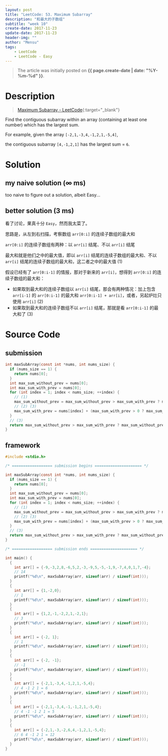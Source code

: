 ```yaml
---
layout: post
title: "LeetCode: 53. Maximum Subarray"
description: "和最大的子数组"
subtitle: "week 10"
create-date: 2017-11-23
update-date: 2017-11-23
header-img: ""
author: "Mensu"
tags:
    - LeetCode
    - LeetCode - Easy
---
```


> The article was initially posted on **{{ page.create-date | date: "%Y-%m-%d" }}**.


# Description

> [Maximum Subarray - LeetCode](https://leetcode.com/problems/longest-valid-parentheses/description/){:target="_blank"}

Find the contiguous subarray within an array (containing at least one number) which has the largest sum.

For example, given the array ``[-2,1,-3,4,-1,2,1,-5,4]``,

the contiguous subarray ``[4,-1,2,1]`` has the largest sum = ``6``.

# Solution

## my naive solution (∞ ms)

too naive to figure out a solution, albeit Easy...

## better solution (3 ms)

看了讨论，果真十分 ``Easy``，然而我太菜了。

思路是，从左到右扫描，考察数组 ``arr[0:i]`` 的连续子数组的最大和

``arr[0:i]`` 的连续子数组有两种：以 ``arr[i]`` 结尾、不以 ``arr[i]`` 结尾

最大和就是他们之中的最大值，即以 ``arr[i]`` 结尾的连续子数组的最大和、不以 ``arr[i]`` 结尾的连续子数组的最大和，这二者之中的最大值 (1)

假设已经有了 ``arr[0:i-1]`` 的情报，那对于新来的 ``arr[i]``，想得到 ``arr[0:i]`` 的连续子数组的最大和：

- 如果取到最大和的连续子数组以 ``arr[i]`` 结尾，那会有两种情况：加上包含 ``arr[i-1]`` 的 ``arr[0:i-1]`` 的最大和 ``arr[0:i-1] + arr[i]``，或者，另起炉灶只使用 ``arr[i]`` (2)
- 如果取到最大和的连续子数组不以 ``arr[i]`` 结尾，那就是看 ``arr[0:i-1]`` 的最大和了 (3)

# Source Code

## submission

~~~c
int maxSubArray(const int *nums, int nums_size) {
  if (nums_size == 1) {
    return nums[0];
  }
  int max_sum_without_prev = nums[0];
  int max_sum_with_prev = nums[0];
  for (int index = 1; index < nums_size; ++index) {
    // (1)
    max_sum_without_prev = max_sum_without_prev > max_sum_with_prev ? max_sum_without_prev : max_sum_with_prev;
    // (2) (3)
    max_sum_with_prev = nums[index] + (max_sum_with_prev > 0 ? max_sum_with_prev : 0);
  }
  // (3)
  return max_sum_without_prev > max_sum_with_prev ? max_sum_without_prev : max_sum_with_prev;
}

~~~

## framework

~~~c
#include <stdio.h>

/* ================== submission begins ===================== */

int maxSubArray(const int *nums, int nums_size) {
  if (nums_size == 1) {
    return nums[0];
  }
  int max_sum_without_prev = nums[0];
  int max_sum_with_prev = nums[0];
  for (int index = 1; index < nums_size; ++index) {
    // (1)
    max_sum_without_prev = max_sum_without_prev > max_sum_with_prev ? max_sum_without_prev : max_sum_with_prev;
    // (2) (3)
    max_sum_with_prev = nums[index] + (max_sum_with_prev > 0 ? max_sum_with_prev : 0);
  }
  // (3)
  return max_sum_without_prev > max_sum_with_prev ? max_sum_without_prev : max_sum_with_prev;
}

/* ================== submission ends ===================== */

int main() {
  {
    int arr[] = {-9,-3,2,8,-6,5,2,-3,-9,5,-5,-1,9,-7,4,0,1,7,-4};
    // 14
    printf("%d\n", maxSubArray(arr, sizeof(arr) / sizeof(int)));
  }
  {
    int arr[] = {1,-2,0};
    // 1
    printf("%d\n", maxSubArray(arr, sizeof(arr) / sizeof(int)));
  }
  {
    int arr[] = {1,2,-1,-2,2,1,-2,1};
    // 3
    printf("%d\n", maxSubArray(arr, sizeof(arr) / sizeof(int)));
  }
  {
    int arr[] = {-2, 1};
    // 1
    printf("%d\n", maxSubArray(arr, sizeof(arr) / sizeof(int)));
  }
  {
    int arr[] = {-2, -1};
    // -1
    printf("%d\n", maxSubArray(arr, sizeof(arr) / sizeof(int)));
  }
  {
    int arr[] = {-2,1,-3,4,-1,2,1,-5,4};
    // 4 -1 2 1 = 6
    printf("%d\n", maxSubArray(arr, sizeof(arr) / sizeof(int)));
  }
  {
    int arr[] = {-2,1,-3,4,-1,-1,2,1,-5,4};
    // 4 -1 -1 2 1 = 5
    printf("%d\n", maxSubArray(arr, sizeof(arr) / sizeof(int)));
  }
  {
    int arr[] = {-2,1,-3,-2,6,4,-1,2,1,-5,4};
    // 6 4 -1 2 1 = 12
    printf("%d\n", maxSubArray(arr, sizeof(arr) / sizeof(int)));
  }
}

~~~
